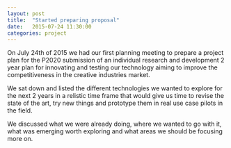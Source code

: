 ```yaml
---
layout: post
title:  "Started preparing proposal"
date:   2015-07-24 11:30:00
categories: project
---
```


On July 24th of 2015 we had our first planning meeting to prepare a project plan for the P2020 submission of an individual research and development 2 year plan for innovating and testing our technology aiming to improve the competitiveness in the creative industries market.

We sat down and listed the different technologies we wanted to explore for the next 2 years in a relistic time frame that would give us time to revise the state of the art, try new things and prototype them in real use case pilots in the field.

We discussed what we were already doing, where we wanted to go with it, what was emerging worth exploring and what areas we should be focusing more on.
